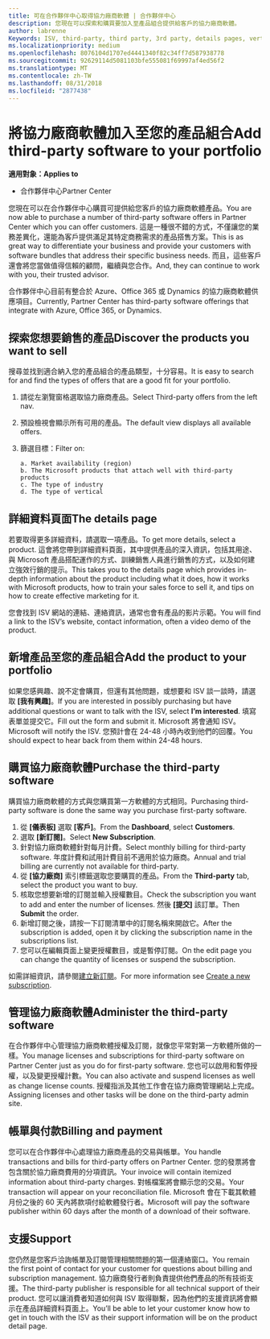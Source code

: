 ```yaml
---
title: 可在合作夥伴中心取得協力廠商軟體 | 合作夥伴中心
description: 您現在可以探索和購買要加入至產品組合提供給客戶的協力廠商軟體。
author: labrenne
Keywords: ISV, third-party, third party, 3rd party, details pages, vertical software, software publisher
ms.localizationpriority: medium
ms.openlocfilehash: 8076104d1707ed4441340f82c34ff7d587938778
ms.sourcegitcommit: 92629114d5081103bfe555081f69997af4ed56f2
ms.translationtype: MT
ms.contentlocale: zh-TW
ms.lasthandoff: 08/31/2018
ms.locfileid: "2877438"
---
```

# <a name="add-third-party-software-to-your-portfolio"></a><span data-ttu-id="61e6c-103">將協力廠商軟體加入至您的產品組合</span><span class="sxs-lookup"><span data-stu-id="61e6c-103">Add third-party software to your portfolio</span></span>

**<span data-ttu-id="61e6c-104">適用對象：</span><span class="sxs-lookup"><span data-stu-id="61e6c-104">Applies to</span></span>** 

- <span data-ttu-id="61e6c-105">合作夥伴中心</span><span class="sxs-lookup"><span data-stu-id="61e6c-105">Partner Center</span></span>


<span data-ttu-id="61e6c-106">您現在可以在合作夥伴中心購買可提供給您客戶的協力廠商軟體產品。</span><span class="sxs-lookup"><span data-stu-id="61e6c-106">You are now able to purchase a number of third-party software offers in Partner Center which you can offer customers.</span></span> <span data-ttu-id="61e6c-107">這是一種很不錯的方式，不僅讓您的業務差異化，還能為客戶提供滿足其特定商務需求的產品搭售方案。</span><span class="sxs-lookup"><span data-stu-id="61e6c-107">This is as great way to differentiate your business and provide your customers with software bundles that address their specific business needs.</span></span> <span data-ttu-id="61e6c-108">而且，這些客戶還會將您當做值得信賴的顧問，繼續與您合作。</span><span class="sxs-lookup"><span data-stu-id="61e6c-108">And, they can continue to work with you, their trusted advisor.</span></span>

<span data-ttu-id="61e6c-109">合作夥伴中心目前有整合於 Azure、Office 365 或 Dynamics 的協力廠商軟體供應項目。</span><span class="sxs-lookup"><span data-stu-id="61e6c-109">Currently, Partner Center has third-party software offerings that integrate with Azure, Office 365, or Dynamics.</span></span>

## <a name="discover-the-products-you-want-to-sell"></a><span data-ttu-id="61e6c-110">探索您想要銷售的產品</span><span class="sxs-lookup"><span data-stu-id="61e6c-110">Discover the products you want to sell</span></span>

<span data-ttu-id="61e6c-111">搜尋並找到適合納入您的產品組合的產品類型，十分容易。</span><span class="sxs-lookup"><span data-stu-id="61e6c-111">It is easy to search for and find the types of offers that are a good fit for your portfolio.</span></span> 
1.  <span data-ttu-id="61e6c-112">請從左瀏覽窗格選取協力廠商產品。</span><span class="sxs-lookup"><span data-stu-id="61e6c-112">Select Third-party offers from the left nav.</span></span> 
2.  <span data-ttu-id="61e6c-113">預設檢視會顯示所有可用的產品。</span><span class="sxs-lookup"><span data-stu-id="61e6c-113">The default view displays all available offers.</span></span> 
3.  <span data-ttu-id="61e6c-114">篩選目標：</span><span class="sxs-lookup"><span data-stu-id="61e6c-114">Filter on:</span></span>

        a. Market availability (region) 
        b. The Microsoft products that attach well with third-party products  
        c. The type of industry 
        d. The type of vertical 

## <a name="the-details-page"></a><span data-ttu-id="61e6c-115">詳細資料頁面</span><span class="sxs-lookup"><span data-stu-id="61e6c-115">The details page</span></span>

<span data-ttu-id="61e6c-116">若要取得更多詳細資料，請選取一項產品。</span><span class="sxs-lookup"><span data-stu-id="61e6c-116">To get more details, select a product.</span></span> <span data-ttu-id="61e6c-117">這會將您帶到詳細資料頁面，其中提供產品的深入資訊，包括其用途、與 Microsoft 產品搭配運作的方式、訓練銷售人員進行銷售的方式，以及如何建立強效行銷的提示。</span><span class="sxs-lookup"><span data-stu-id="61e6c-117">This takes you to the details page which provides in-depth information about the product including what it does, how it works with Microsoft products, how to train your sales force to sell it, and tips on how to create effective marketing for it.</span></span> 

<span data-ttu-id="61e6c-118">您會找到 ISV 網站的連結、連絡資訊，通常也會有產品的影片示範。</span><span class="sxs-lookup"><span data-stu-id="61e6c-118">You will find a link to the ISV’s website, contact information, often a video demo of the product.</span></span> 

## <a name="add-the-product-to-your-portfolio"></a><span data-ttu-id="61e6c-119">新增產品至您的產品組合</span><span class="sxs-lookup"><span data-stu-id="61e6c-119">Add the product to your portfolio</span></span>

<span data-ttu-id="61e6c-120">如果您感興趣、說不定會購買，但還有其他問題，或想要和 ISV 談一談時，請選取 **\[我有興趣\]**。</span><span class="sxs-lookup"><span data-stu-id="61e6c-120">If you are interested in possibly purchasing but have additional questions or want to talk with the ISV, select **I’m interested**.</span></span> <span data-ttu-id="61e6c-121">填寫表單並提交它。</span><span class="sxs-lookup"><span data-stu-id="61e6c-121">Fill out the form and submit it.</span></span> <span data-ttu-id="61e6c-122">Microsoft 將會通知 ISV。</span><span class="sxs-lookup"><span data-stu-id="61e6c-122">Microsoft will notify the ISV.</span></span> <span data-ttu-id="61e6c-123">您預計會在 24-48 小時內收到他們的回覆。</span><span class="sxs-lookup"><span data-stu-id="61e6c-123">You should expect to hear back from them within 24-48 hours.</span></span> 

## <a name="purchase-the-third-party-software"></a><span data-ttu-id="61e6c-124">購買協力廠商軟體</span><span class="sxs-lookup"><span data-stu-id="61e6c-124">Purchase the third-party software</span></span>

<span data-ttu-id="61e6c-125">購買協力廠商軟體的方式與您購買第一方軟體的方式相同。</span><span class="sxs-lookup"><span data-stu-id="61e6c-125">Purchasing third-party software is done the same way you purchase first-party software.</span></span> 

1.  <span data-ttu-id="61e6c-126">從 **\[儀表板\]** 選取 **\[客戶\]**。</span><span class="sxs-lookup"><span data-stu-id="61e6c-126">From the **Dashboard**, select **Customers**.</span></span>
2.  <span data-ttu-id="61e6c-127">選取 **\[新訂閱\]**。</span><span class="sxs-lookup"><span data-stu-id="61e6c-127">Select **New Subscription**.</span></span>
3.  <span data-ttu-id="61e6c-128">針對協力廠商軟體針對每月計費。</span><span class="sxs-lookup"><span data-stu-id="61e6c-128">Select monthly billing for third-party software.</span></span> <span data-ttu-id="61e6c-129">年度計費和試用計費目前不適用於協力廠商。</span><span class="sxs-lookup"><span data-stu-id="61e6c-129">Annual and trial billing are currently not available for third-party.</span></span>
4.  <span data-ttu-id="61e6c-130">從 **\[協力廠商\]** 索引標籤選取您要購買的產品。</span><span class="sxs-lookup"><span data-stu-id="61e6c-130">From the **Third-party** tab, select the product you want to buy.</span></span>
5.  <span data-ttu-id="61e6c-131">核取您想要新增的訂閱並輸入授權數目。</span><span class="sxs-lookup"><span data-stu-id="61e6c-131">Check the subscription you want to add and enter the number of licenses.</span></span> <span data-ttu-id="61e6c-132">然後 **\[提交\]** 該訂單。</span><span class="sxs-lookup"><span data-stu-id="61e6c-132">Then **Submit** the order.</span></span>
6.  <span data-ttu-id="61e6c-133">新增訂閱之後，請按一下訂閱清單中的訂閱名稱來開啟它。</span><span class="sxs-lookup"><span data-stu-id="61e6c-133">After the subscription is added, open it by clicking the subscription name in the subscriptions list.</span></span> 
7.  <span data-ttu-id="61e6c-134">您可以在編輯頁面上變更授權數目，或是暫停訂閱。</span><span class="sxs-lookup"><span data-stu-id="61e6c-134">On the edit page you can change the quantity of licenses or suspend the subscription.</span></span>

<span data-ttu-id="61e6c-135">如需詳細資訊，請參閱[建立新訂閱](create-a-new-subscription.md)。</span><span class="sxs-lookup"><span data-stu-id="61e6c-135">For more information see [Create a new subscription](create-a-new-subscription.md).</span></span>

## <a name="administer-the-third-party-software"></a><span data-ttu-id="61e6c-136">管理協力廠商軟體</span><span class="sxs-lookup"><span data-stu-id="61e6c-136">Administer the third-party software</span></span>

<span data-ttu-id="61e6c-137">在合作夥伴中心管理協力廠商軟體授權及訂閱，就像您平常對第一方軟體所做的一樣。</span><span class="sxs-lookup"><span data-stu-id="61e6c-137">You manage licenses and subscriptions for third-party software on Partner Center just as you do for first-party software.</span></span> <span data-ttu-id="61e6c-138">您也可以啟用和暫停授權，以及變更授權計數。</span><span class="sxs-lookup"><span data-stu-id="61e6c-138">You can also activate and suspend licenses as well as change license counts.</span></span> <span data-ttu-id="61e6c-139">授權指派及其他工作會在協力廠商管理網站上完成。</span><span class="sxs-lookup"><span data-stu-id="61e6c-139">Assigning licenses and other tasks will be done on the third-party admin site.</span></span>

## <a name="billing-and-payment"></a><span data-ttu-id="61e6c-140">帳單與付款</span><span class="sxs-lookup"><span data-stu-id="61e6c-140">Billing and payment</span></span>

<span data-ttu-id="61e6c-141">您可以在合作夥伴中心處理協力廠商產品的交易與帳單。</span><span class="sxs-lookup"><span data-stu-id="61e6c-141">You handle transactions and bills for third-party offers on Partner Center.</span></span> <span data-ttu-id="61e6c-142">您的發票將會包含關於協力廠商費用的分項資訊。</span><span class="sxs-lookup"><span data-stu-id="61e6c-142">Your invoice will contain itemized information about third-party charges.</span></span> <span data-ttu-id="61e6c-143">對帳檔案將會顯示您的交易。</span><span class="sxs-lookup"><span data-stu-id="61e6c-143">Your transaction will appear on your reconciliation file.</span></span> <span data-ttu-id="61e6c-144">Microsoft 會在下載其軟體月份之後的 60 天內將款項付給軟體發行者。</span><span class="sxs-lookup"><span data-stu-id="61e6c-144">Microsoft will pay the software publisher within 60 days after the month of a download of their software.</span></span> 

## <a name="support"></a><span data-ttu-id="61e6c-145">支援</span><span class="sxs-lookup"><span data-stu-id="61e6c-145">Support</span></span>

<span data-ttu-id="61e6c-146">您仍然是您客戶洽詢帳單及訂閱管理相關問題的第一個連絡窗口。</span><span class="sxs-lookup"><span data-stu-id="61e6c-146">You remain the first point of contact for your customer for questions about billing and subscription management.</span></span> <span data-ttu-id="61e6c-147">協力廠商發行者則負責提供他們產品的所有技術支援。</span><span class="sxs-lookup"><span data-stu-id="61e6c-147">The third-party publisher is responsible for all technical support of their product.</span></span> <span data-ttu-id="61e6c-148">您可以讓消費者知道如何與 ISV 取得聯繫，因為他們的支援資訊將會顯示在產品詳細資料頁面上。</span><span class="sxs-lookup"><span data-stu-id="61e6c-148">You’ll be able to let your customer know how to get in touch with the ISV as their support information will be on the product detail page.</span></span>

